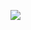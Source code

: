 ![](https://cdn.discordapp.com/attachments/573916386984853506/1140861445253365790/MOTD.png)
<a id="wat">
